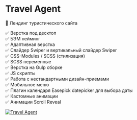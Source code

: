 # Travel Agent  
🌴 Лендинг туристического сайта

✅ Верстка под десктоп  
✅ БЭМ нейминг  
✅ Адаптивная верстка  
✅ Слайдер Swiper и вертикальный слайдер Swiper  
✅ CSS-Modules / SCSS (стилизация)  
✅ SCSS переменные  
✅ Верстка на Gulp сборке  
✅ JS скрипты  
✅ Работа с нестандартными дизайн-приемами  
✅ Мобильное меню  
✅ Плагин календаря Easepick datepicker для выбора даты  
✅ Кастомные анимации  
✅ Анимации Scroll Reveal  

[![Travel Agent](https://github.com/8807010/travel_agent/blob/master/preview.jpg)](https://8807010.github.io/travel_agent/)
